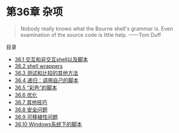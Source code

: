 # 第36章 杂项
> Nobody really knows what the Bourne shell's grammar is. Even examination of the source code is little help.
> ——Tom Duff

目录
- [36.1 交互和非交互shell以及脚本](36_1_interactive_and_non-interactive_shells_and_scripts.md)
- [36.2 shell wrappers](36_2_shell_wrappers.md)
- [36.3 测试和比较的其他方法](36_3_tests_and_comparisons_alternatives.md)
- [36.4 递归：调用自己的脚本](36_4_recursion_a_script_calling_itself.md)
- [36.5 “彩色”的脚本](36_5_colorizing_scripts.md)
- [36.6 优化](36_6_optimizations.md)
- [36.7 其他技巧](36_7_assorted_tips.md)
- [36.8 安全问题](36_8_security_issues.md)
- [36.9 可移植性问题](36_9_portability_issues.md)
- [36.10 Windows系统下的脚本](36_10_shell_scripting_under_windows.md)
